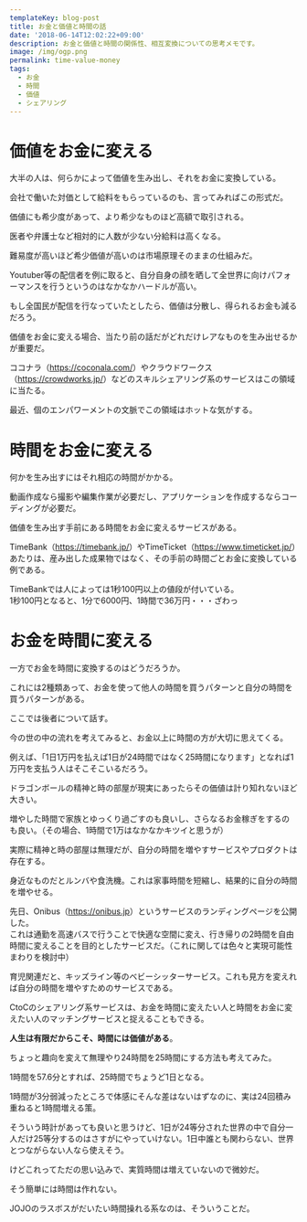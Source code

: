 ```yaml
---
templateKey: blog-post
title: お金と価値と時間の話
date: '2018-06-14T12:02:22+09:00'
description: お金と価値と時間の関係性、相互変換についての思考メモです。
image: /img/ogp.png
permalink: time-value-money
tags:
  - お金
  - 時間
  - 価値
  - シェアリング
---
```

# 価値をお金に変える

大半の人は、何らかによって価値を生み出し、それをお金に変換している。

会社で働いた対価として給料をもらっているのも、言ってみればこの形式だ。

価値にも希少度があって、より希少なものほど高額で取引される。

医者や弁護士など相対的に人数が少ない分給料は高くなる。

難易度が高いほど希少価値が高いのは市場原理そのままの仕組みだ。

Youtuber等の配信者を例に取ると、自分自身の顔を晒して全世界に向けパフォーマンスを行うというのはなかなかハードルが高い。

もし全国民が配信を行なっていたとしたら、価値は分散し、得られるお金も減るだろう。

価値をお金に変える場合、当たり前の話だがどれだけレアなものを生み出せるかが重要だ。

ココナラ（<https://coconala.com/>）やクラウドワークス（<https://crowdworks.jp/>）などのスキルシェアリング系のサービスはこの領域に当たる。

最近、個のエンパワーメントの文脈でこの領域はホットな気がする。

# 時間をお金に変える

何かを生み出すにはそれ相応の時間がかかる。

動画作成なら撮影や編集作業が必要だし、アプリケーションを作成するならコーディングが必要だ。

価値を生み出す手前にある時間をお金に変えるサービスがある。

TimeBank（<https://timebank.jp/>）やTimeTicket（<https://www.timeticket.jp/>）あたりは、産み出した成果物ではなく、その手前の時間ごとお金に変換している例である。

TimeBankでは人によっては1秒100円以上の値段が付いている。\
1秒100円となると、1分で6000円、1時間で36万円・・・ざわっ

# お金を時間に変える

一方でお金を時間に変換するのはどうだろうか。

これには2種類あって、お金を使って他人の時間を買うパターンと自分の時間を買うパターンがある。

ここでは後者について話す。

今の世の中の流れを考えてみると、お金以上に時間の方が大切に思えてくる。

例えば、「1日1万円を払えば1日が24時間ではなく25時間になります」となれば1万円を支払う人はそこそこいるだろう。

ドラゴンボールの精神と時の部屋が現実にあったらその価値は計り知れないほど大きい。

増やした時間で家族とゆっくり過ごすのも良いし、さらなるお金稼ぎをするのも良い。（その場合、1時間で1万はなかなかキツイと思うが）

実際に精神と時の部屋は無理だが、自分の時間を増やすサービスやプロダクトは存在する。

身近なものだとルンバや食洗機。これは家事時間を短縮し、結果的に自分の時間を増やせる。

先日、Onibus（<https://onibus.jp>）というサービスのランディングページを公開した。\
これは通勤を高速バスで行うことで快適な空間に変え、行き帰りの2時間を自由時間に変えることを目的としたサービスだ。（これに関しては色々と実現可能性まわりを検討中）

育児関連だと、キッズライン等のベビーシッターサービス。これも見方を変えれば自分の時間を増やすためのサービスである。

CtoCのシェアリング系サービスは、お金を時間に変えたい人と時間をお金に変えたい人のマッチングサービスと捉えることもできる。

**人生は有限だからこそ、時間には価値がある**。

ちょっと趣向を変えて無理やり24時間を25時間にする方法も考えてみた。

1時間を57.6分とすれば、25時間でちょうど1日となる。

1時間が3分弱減ったところで体感にそんな差はないはずなのに、実は24回積み重ねると1時間増える策。

そういう時計があっても良いと思うけど、1日が24等分された世界の中で自分一人だけ25等分するのはさすがにやっていけない。1日中誰とも関わらない、世界とつながらない人なら使えそう。

けどこれってただの思い込みで、実質時間は増えていないので微妙だ。

そう簡単には時間は作れない。

JOJOのラスボスがだいたい時間操れる系なのは、そういうことだ。
